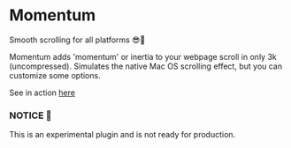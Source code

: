 # Momentum

Smooth scrolling for all platforms 😎🤘

Momentum adds 'momentum' or inertia to your webpage scroll in only 3k (uncompressed).
Simulates the native Mac OS scrolling effect, but you can customize some options.

See in action [here](http://builtbyedgar.com/lab/momentum/)


### NOTICE 🚨

This is an experimental plugin and is not ready for production. 
